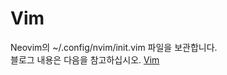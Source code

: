 # Vim
Neovim의 ~/.config/nvim/init.vim 파일을 보관합니다.  
블로그 내용은 다음을 참고하십시오. [Vim](https://kaejong.tistory.com/category/Dev%20%26%20System/Vim)
